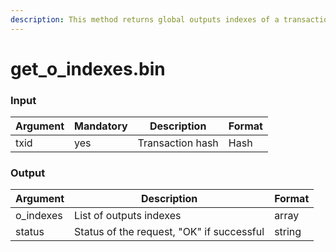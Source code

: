 ```yaml
---
description: This method returns global outputs indexes of a transaction.
---
```


# get\_o\_indexes.bin

### Input

| Argument | Mandatory | Description      | Format |
| -------- | --------- | ---------------- | ------ |
| txid     | yes       | Transaction hash | Hash   |

### Output

| Argument   | Description                               | Format |
| ---------- | ----------------------------------------- | ------ |
| o\_indexes | List of outputs indexes                   | array  |
| status     | Status of the request, "OK" if successful | string |
